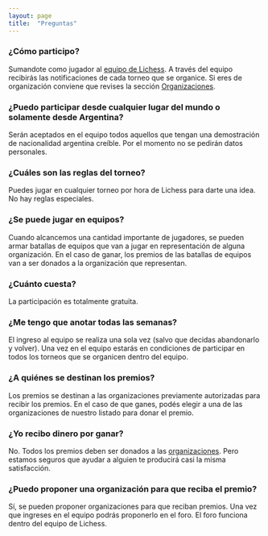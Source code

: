 ```yaml
---
layout: page
title:  "Preguntas"
---
```


### ¿Cómo participo?

Sumandote como jugador al [equipo de Lichess](https://lichess.org/team/memorial-margarita). A través del equipo recibirás las notificaciones de cada torneo que se organice. Si eres de organización conviene que revises la sección [Organizaciones](/organizaciones.html).

### ¿Puedo participar desde cualquier lugar del mundo o solamente desde Argentina?

Serán aceptados en el equipo todos aquellos que tengan una demostración de nacionalidad argentina creíble. Por el momento no se pedirán datos personales.

### ¿Cuáles son las reglas del torneo?

Puedes jugar en cualquier torneo por hora de Lichess para darte una idea. No hay reglas especiales.

### ¿Se puede jugar en equipos?

Cuando alcancemos una cantidad importante de jugadores, se pueden armar batallas de equipos que van a jugar en representación de alguna organización. En el caso de ganar, los premios de las batallas de equipos van a ser donados a la organización que representan.

### ¿Cuánto cuesta?

La participación es totalmente gratuita.

### ¿Me tengo que anotar todas las semanas?

El ingreso al equipo se realiza una sola vez (salvo que decidas abandonarlo y volver). Una vez en el equipo estarás en condiciones de participar en todos los torneos que se organicen dentro del equipo.

### ¿A quiénes se destinan los premios?

Los premios se destinan a las organizaciones previamente autorizadas para recibir los premios. En el caso de que ganes, podés elegir a una de las organizaciones de nuestro listado para donar el premio.

### ¿Yo recibo dinero por ganar?

No. Todos los premios deben ser donados a las [organizaciones](/organizaciones.html). Pero estamos seguros que ayudar a alguien te producirá casi la misma satisfacción.

### ¿Puedo proponer una organización para que reciba el premio?

Sí, se pueden proponer organizaciones para que reciban premios. Una vez que ingreses en el equipo podrás proponerlo en el foro. El foro funciona dentro del equipo de Lichess. 

